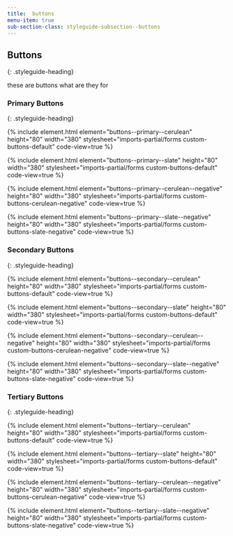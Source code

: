 ```yaml
---
title:  buttons
menu-item: true
sub-section-class: styleguide-subsection--buttons
---
```


## Buttons
{: .styleguide-heading}

these are buttons what are they for

### Primary Buttons
{: .styleguide-heading}

{% include element.html element="buttons--primary--cerulean" height="80" width="380" stylesheet="imports-partial/forms custom-buttons-default" code-view=true %}

{% include element.html element="buttons--primary--slate" height="80" width="380" stylesheet="imports-partial/forms custom-buttons-default" code-view=true %}

{% include element.html element="buttons--primary--cerulean--negative" height="80" width="380" stylesheet="imports-partial/forms custom-buttons-cerulean-negative" code-view=true %}

{% include element.html element="buttons--primary--slate--negative" height="80" width="380" stylesheet="imports-partial/forms custom-buttons-slate-negative" code-view=true %}

### Secondary Buttons
{: .styleguide-heading}

{% include element.html element="buttons--secondary--cerulean" height="80" width="380" stylesheet="imports-partial/forms custom-buttons-default" code-view=true %}

{% include element.html element="buttons--secondary--slate" height="80" width="380" stylesheet="imports-partial/forms custom-buttons-default" code-view=true %}

{% include element.html element="buttons--secondary--cerulean--negative" height="80" width="380" stylesheet="imports-partial/forms custom-buttons-cerulean-negative" code-view=true %}

{% include element.html element="buttons--secondary--slate--negative" height="80" width="380" stylesheet="imports-partial/forms custom-buttons-slate-negative" code-view=true %}

### Tertiary Buttons
{: .styleguide-heading}

{% include element.html element="buttons--tertiary--cerulean" height="80" width="380" stylesheet="imports-partial/forms custom-buttons-default" code-view=true %}

{% include element.html element="buttons--tertiary--slate" height="80" width="380" stylesheet="imports-partial/forms custom-buttons-default" code-view=true %}

{% include element.html element="buttons--tertiary--cerulean--negative" height="80" width="380" stylesheet="imports-partial/forms custom-buttons-cerulean-negative" code-view=true %}

{% include element.html element="buttons--tertiary--slate--negative" height="80" width="380" stylesheet="imports-partial/forms custom-buttons-slate-negative" code-view=true %}
